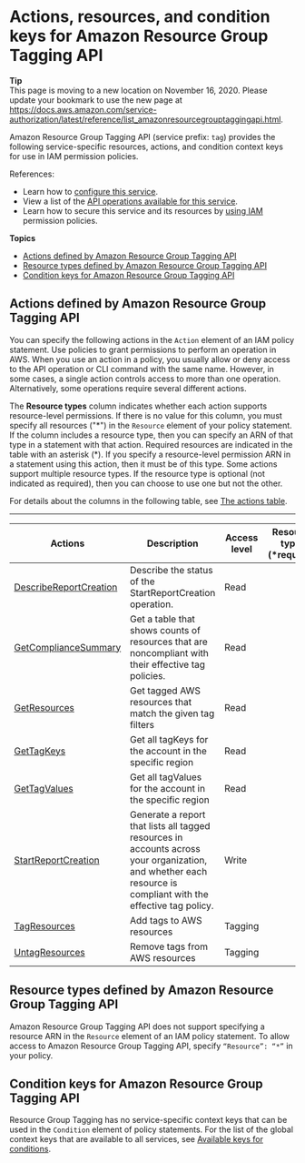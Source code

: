 # Actions, resources, and condition keys for Amazon Resource Group Tagging API<a name="list_amazonresourcegrouptaggingapi"></a>

**Tip**  
This page is moving to a new location on November 16, 2020\. Please update your bookmark to use the new page at [https://docs\.aws\.amazon\.com/service\-authorization/latest/reference/list\_amazonresourcegrouptaggingapi\.html](https://docs.aws.amazon.com/service-authorization/latest/reference/list_amazonresourcegrouptaggingapi.html)\. 

Amazon Resource Group Tagging API \(service prefix: `tag`\) provides the following service\-specific resources, actions, and condition context keys for use in IAM permission policies\.

References:
+ Learn how to [configure this service](https://docs.aws.amazon.com/ARG/latest/userguide/tag-editor.html)\.
+ View a list of the [API operations available for this service](https://docs.aws.amazon.com/resourcegroupstagging/latest/APIReference/)\.
+ Learn how to secure this service and its resources by [using IAM](https://docs.aws.amazon.com/awsconsolehelpdocs/latest/gsg/obtaining-permissions-for-resource-groups.html) permission policies\.

**Topics**
+ [Actions defined by Amazon Resource Group Tagging API](#amazonresourcegrouptaggingapi-actions-as-permissions)
+ [Resource types defined by Amazon Resource Group Tagging API](#amazonresourcegrouptaggingapi-resources-for-iam-policies)
+ [Condition keys for Amazon Resource Group Tagging API](#amazonresourcegrouptaggingapi-policy-keys)

## Actions defined by Amazon Resource Group Tagging API<a name="amazonresourcegrouptaggingapi-actions-as-permissions"></a>

You can specify the following actions in the `Action` element of an IAM policy statement\. Use policies to grant permissions to perform an operation in AWS\. When you use an action in a policy, you usually allow or deny access to the API operation or CLI command with the same name\. However, in some cases, a single action controls access to more than one operation\. Alternatively, some operations require several different actions\.

The **Resource types** column indicates whether each action supports resource\-level permissions\. If there is no value for this column, you must specify all resources \("\*"\) in the `Resource` element of your policy statement\. If the column includes a resource type, then you can specify an ARN of that type in a statement with that action\. Required resources are indicated in the table with an asterisk \(\*\)\. If you specify a resource\-level permission ARN in a statement using this action, then it must be of this type\. Some actions support multiple resource types\. If the resource type is optional \(not indicated as required\), then you can choose to use one but not the other\.

For details about the columns in the following table, see [The actions table](reference_policies_actions-resources-contextkeys.md#actions_table)\.


****  

| Actions | Description | Access level | Resource types \(\*required\) | Condition keys | Dependent actions | 
| --- | --- | --- | --- | --- | --- | 
|   [ DescribeReportCreation ](https://docs.aws.amazon.com/resourcegroupstagging/latest/APIReference/API_DescribeReportCreation.html)  | Describe the status of the StartReportCreation operation\. | Read |  |  |  | 
|   [ GetComplianceSummary ](https://docs.aws.amazon.com/resourcegroupstagging/latest/APIReference/API_GetComplianceSummary.html)  | Get a table that shows counts of resources that are noncompliant with their effective tag policies\. | Read |  |  |  | 
|   [ GetResources ](https://docs.aws.amazon.com/resourcegroupstagging/latest/APIReference/API_GetResources.html)  | Get tagged AWS resources that match the given tag filters | Read |  |  |  | 
|   [ GetTagKeys ](https://docs.aws.amazon.com/resourcegroupstagging/latest/APIReference/API_GetTagKeys.html)  | Get all tagKeys for the account in the specific region | Read |  |  |  | 
|   [ GetTagValues ](https://docs.aws.amazon.com/resourcegroupstagging/latest/APIReference/API_GetTagValues.html)  | Get all tagValues for the account in the specific region | Read |  |  |  | 
|   [ StartReportCreation ](https://docs.aws.amazon.com/resourcegroupstagging/latest/APIReference/API_StartReportCreation.html)  | Generate a report that lists all tagged resources in accounts across your organization, and whether each resource is compliant with the effective tag policy\. | Write |  |  |  | 
|   [ TagResources ](https://docs.aws.amazon.com/resourcegroupstagging/latest/APIReference/API_TagResources.html)  | Add tags to AWS resources | Tagging |  |  |  | 
|   [ UntagResources ](https://docs.aws.amazon.com/resourcegroupstagging/latest/APIReference/API_UntagResources.html)  | Remove tags from AWS resources | Tagging |  |  |  | 

## Resource types defined by Amazon Resource Group Tagging API<a name="amazonresourcegrouptaggingapi-resources-for-iam-policies"></a>

Amazon Resource Group Tagging API does not support specifying a resource ARN in the `Resource` element of an IAM policy statement\. To allow access to Amazon Resource Group Tagging API, specify `“Resource”: “*”` in your policy\.

## Condition keys for Amazon Resource Group Tagging API<a name="amazonresourcegrouptaggingapi-policy-keys"></a>

Resource Group Tagging has no service\-specific context keys that can be used in the `Condition` element of policy statements\. For the list of the global context keys that are available to all services, see [Available keys for conditions](reference_policies_condition-keys.html#AvailableKeys)\.